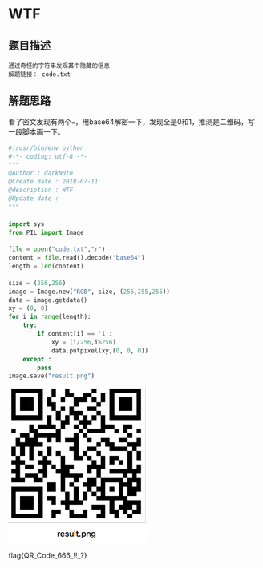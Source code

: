 # WTF

## 题目描述
```
通过奇怪的字符串发现其中隐藏的信息
解题链接： code.txt
```

## 解题思路

看了密文发现有两个`=`，用base64解密一下，发现全是0和1，推测是二维码，写一段脚本画一下。

```python
#!/usr/bin/env python
#-*- coding: utf-8 -*-
"""
@Author : darkN0te
@Create date : 2018-07-11
@description : WTF
@Update date :   
"""  

import sys
from PIL import Image

file = open("code.txt","r")
content = file.read().decode("base64")
length = len(content)

size = (256,256)
image = Image.new("RGB", size, (255,255,255))
data = image.getdata()
xy = (0, 0)
for i in range(length):
    try:
        if content[i] == '1':
            xy = (i/256,i%256)
            data.putpixel(xy,(0, 0, 0))
    except :
        pass
image.save("result.png")
```

![](2018-07-11-17-05-54.png)

flag{QR_Code_666_!!_?}
